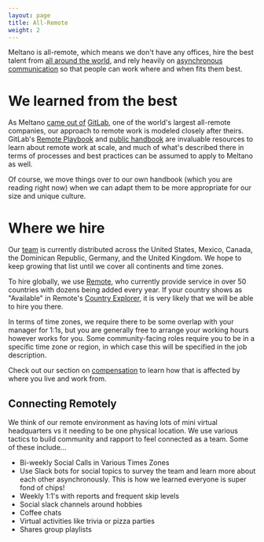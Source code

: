 ```yaml
---
layout: page
title: All-Remote
weight: 2
---
```


Meltano is all-remote, which means we don't have any offices,
hire the best talent from [all around the world](#where-we-hire), and
rely heavily on [asynchronous communication](/company/communication#asynchronous-communication) so that people can work where and when fits them best.

# We learned from the best

As Meltano [came out of](/company/#history) [GitLab](https://about.gitlab.com), one of the world's largest all-remote companies,
our approach to remote work is modeled closely after theirs.
GitLab's [Remote Playbook](https://about.gitlab.com/company/culture/all-remote/) and [public handbook](https://about.gitlab.com/handbook/) are invaluable resources to learn about remote work at scale, and much of what's described there in terms of processes and best practices can be assumed to apply to Meltano as well.

Of course, we move things over to our own handbook (which you are reading right now) when we can adapt them to be more appropriate for our size and unique culture.

# Where we hire

Our [team](https://meltano.com/about) is currently distributed across the United States, Mexico, Canada, the Dominican Republic, Germany, and the United Kingdom.
We hope to keep growing that list until we cover all continents and time zones.

To hire globally, we use [Remote](https://remote.com), who currently provide service in over 50 countries with dozens being added every year.
If your country shows as "Available" in Remote's [Country Explorer](https://remote.com/country-explorer?layout=list), it is very likely that we will be able to hire you there.

In terms of time zones, we require there to be some overlap with your manager for 1:1s, but you are generally free to arrange your working hours however works for you.
Some community-facing roles require you to be in a specific time zone or region, in which case this will be specified in the job description.

Check out our section on [compensation](/peopleops/compensation) to learn how that is affected by where you live and work from.

## Connecting Remotely 
We think of our remote environment as having lots of mini virtual headquarters vs it needing to be one physical location. We use various tactics to build community and rapport to feel connected as a team. Some of these include...
  * Bi-weekly Social Calls in Various Times Zones 
  * Use Slack bots for social topics to survey the team and learn more about each other asynchronously. This is how we learned everyone is super fond of chips!
  * Weekly 1:1's with reports and frequent skip levels
  * Social slack channels around hobbies
  * Coffee chats
  * Virtual activities like trivia or pizza parties
  * Shares group playlists
